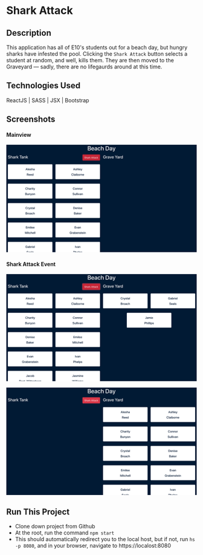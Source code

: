 # Shark Attack

## Description
This application has all of E10's students out for a beach day, but hungry sharks have infested the pool. Clicking the `Shark Attack` button selects a student at random, and well, kills them. They are then moved to the Graveyard — sadly, there are no lifegaurds around at this time.

## Technologies Used
 ReactJS | SASS | JSX | Bootstrap

## Screenshots
#### Mainview
![Shark Attack Mainview](https://raw.githubusercontent.com/maggieisgreene/shark-attack/master/src/screenshots/sharks%3Aonload.png)

#### Shark Attack Event
![Shark Attack Event Preview](https://raw.githubusercontent.com/maggieisgreene/shark-attack/master/src/screenshots/sharks%3Aattackview.png)

![Shark Attack Event Preview](https://raw.githubusercontent.com/maggieisgreene/shark-attack/master/src/screenshots/sharks%3Aattackover.png)

## Run This Project
- Clone down project from Github
- At the root, run the command `npm start`
- This should automatically redirect you to the local host, but if not, run `hs -p 8080`, and in your browser, navigate to https://localost:8080
